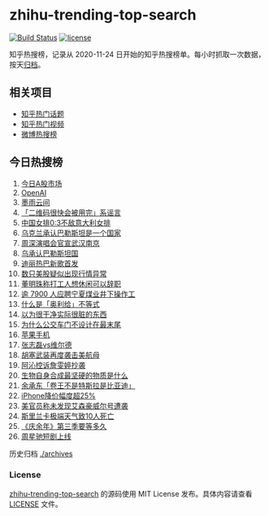 # zhihu-trending-top-search

[![Build Status](https://github.com/justjavac/zhihu-trending-top-search/workflows/ci/badge.svg?branch=main)](https://github.com/justjavac/zhihu-trending-top-search/actions)
[![license](https://img.shields.io/github/license/justjavac/zhihu-trending-top-search)](https://github.com/justjavac/zhihu-trending-top-search/blob/main/LICENSE)

知乎热搜榜，记录从 2020-11-24 日开始的知乎热搜榜单。每小时抓取一次数据，按天[归档](./archives)。

## 相关项目

- [知乎热门话题](https://github.com/justjavac/zhihu-trending-hot-questions)
- [知乎热门视频](https://github.com/justjavac/zhihu-trending-hot-video)
- [微博热搜榜](https://github.com/justjavac/weibo-trending-hot-search)

## 今日热搜榜

<!-- BEGIN -->
<!-- 最后更新时间 Thu Jun 06 2024 17:09:51 GMT+0800 (China Standard Time) -->

1. [今日A股市场](https://www.zhihu.com/search?q=%E4%BB%8A%E6%97%A5A%E8%82%A1%E5%B8%82%E5%9C%BA)
1. [OpenAI](https://www.zhihu.com/search?q=OpenAI)
1. [墨雨云间](https://www.zhihu.com/search?q=%E5%A2%A8%E9%9B%A8%E4%BA%91%E9%97%B4)
1. [「二维码很快会被用完」系谣言](https://www.zhihu.com/search?q=%E3%80%8C%E4%BA%8C%E7%BB%B4%E7%A0%81%E5%BE%88%E5%BF%AB%E4%BC%9A%E8%A2%AB%E7%94%A8%E5%AE%8C%E3%80%8D%E7%B3%BB%E8%B0%A3%E8%A8%80)
1. [中国女排0:3不敌意大利女排](https://www.zhihu.com/search?q=%E4%B8%AD%E5%9B%BD%E5%A5%B3%E6%8E%920%3A3%E4%B8%8D%E6%95%8C%E6%84%8F%E5%A4%A7%E5%88%A9%E5%A5%B3%E6%8E%92)
1. [乌克兰承认巴勒斯坦是一个国家](https://www.zhihu.com/search?q=%E4%B9%8C%E5%85%8B%E5%85%B0%E6%89%BF%E8%AE%A4%E5%B7%B4%E5%8B%92%E6%96%AF%E5%9D%A6%E6%98%AF%E4%B8%80%E4%B8%AA%E5%9B%BD%E5%AE%B6)
1. [周深演唱会官宣武汉南京](https://www.zhihu.com/search?q=%E5%91%A8%E6%B7%B1%E6%BC%94%E5%94%B1%E4%BC%9A%E5%AE%98%E5%AE%A3%E6%AD%A6%E6%B1%89%E5%8D%97%E4%BA%AC)
1. [乌承认巴勒斯坦国](https://www.zhihu.com/search?q=%E4%B9%8C%E6%89%BF%E8%AE%A4%E5%B7%B4%E5%8B%92%E6%96%AF%E5%9D%A6%E5%9B%BD)
1. [迪丽热巴新歌首发](https://www.zhihu.com/search?q=%E8%BF%AA%E4%B8%BD%E7%83%AD%E5%B7%B4%E6%96%B0%E6%AD%8C%E9%A6%96%E5%8F%91)
1. [数只美股疑似出现行情异常](https://www.zhihu.com/search?q=%E6%95%B0%E5%8F%AA%E7%BE%8E%E8%82%A1%E7%96%91%E4%BC%BC%E5%87%BA%E7%8E%B0%E8%A1%8C%E6%83%85%E5%BC%82%E5%B8%B8)
1. [董明珠称打工人想休闲可以辞职](https://www.zhihu.com/search?q=%E8%91%A3%E6%98%8E%E7%8F%A0%E7%A7%B0%E6%89%93%E5%B7%A5%E4%BA%BA%E6%83%B3%E4%BC%91%E9%97%B2%E5%8F%AF%E4%BB%A5%E8%BE%9E%E8%81%8C)
1. [逾 7900 人应聘宁夏煤业井下操作工](https://www.zhihu.com/search?q=%E9%80%BE%207900%20%E4%BA%BA%E5%BA%94%E8%81%98%E5%AE%81%E5%A4%8F%E7%85%A4%E4%B8%9A%E4%BA%95%E4%B8%8B%E6%93%8D%E4%BD%9C%E5%B7%A5)
1. [什么是「奥利给」不等式](https://www.zhihu.com/search?q=%E4%BB%80%E4%B9%88%E6%98%AF%E3%80%8C%E5%A5%A5%E5%88%A9%E7%BB%99%E3%80%8D%E4%B8%8D%E7%AD%89%E5%BC%8F)
1. [以为很干净实际很脏的东西](https://www.zhihu.com/search?q=%E4%BB%A5%E4%B8%BA%E5%BE%88%E5%B9%B2%E5%87%80%E5%AE%9E%E9%99%85%E5%BE%88%E8%84%8F%E7%9A%84%E4%B8%9C%E8%A5%BF)
1. [为什么公交车门不设计在最末尾](https://www.zhihu.com/search?q=%E4%B8%BA%E4%BB%80%E4%B9%88%E5%85%AC%E4%BA%A4%E8%BD%A6%E9%97%A8%E4%B8%8D%E8%AE%BE%E8%AE%A1%E5%9C%A8%E6%9C%80%E6%9C%AB%E5%B0%BE)
1. [苹果手机](https://www.zhihu.com/search?q=%E8%8B%B9%E6%9E%9C%E6%89%8B%E6%9C%BA)
1. [张志磊vs维尔德](https://www.zhihu.com/search?q=%E5%BC%A0%E5%BF%97%E7%A3%8Avs%E7%BB%B4%E5%B0%94%E5%BE%B7)
1. [胡塞武装再度袭击美航母](https://www.zhihu.com/search?q=%E8%83%A1%E5%A1%9E%E6%AD%A6%E8%A3%85%E5%86%8D%E5%BA%A6%E8%A2%AD%E5%87%BB%E7%BE%8E%E8%88%AA%E6%AF%8D)
1. [阿沁控诉詹雯婷抄袭](https://www.zhihu.com/search?q=%E9%98%BF%E6%B2%81%E6%8E%A7%E8%AF%89%E8%A9%B9%E9%9B%AF%E5%A9%B7%E6%8A%84%E8%A2%AD)
1. [生物自身合成最坚硬的物质是什么](https://www.zhihu.com/search?q=%E7%94%9F%E7%89%A9%E8%87%AA%E8%BA%AB%E5%90%88%E6%88%90%E6%9C%80%E5%9D%9A%E7%A1%AC%E7%9A%84%E7%89%A9%E8%B4%A8%E6%98%AF%E4%BB%80%E4%B9%88)
1. [余承东「卷王不是特斯拉是比亚迪」](https://www.zhihu.com/search?q=%E4%BD%99%E6%89%BF%E4%B8%9C%E3%80%8C%E5%8D%B7%E7%8E%8B%E4%B8%8D%E6%98%AF%E7%89%B9%E6%96%AF%E6%8B%89%E6%98%AF%E6%AF%94%E4%BA%9A%E8%BF%AA%E3%80%8D)
1. [iPhone降价幅度超25%](https://www.zhihu.com/search?q=iPhone%E9%99%8D%E4%BB%B7%E5%B9%85%E5%BA%A6%E8%B6%8525%25)
1. [美官员称未发现艾森豪威尔号遭袭](https://www.zhihu.com/search?q=%E7%BE%8E%E5%AE%98%E5%91%98%E7%A7%B0%E6%9C%AA%E5%8F%91%E7%8E%B0%E8%89%BE%E6%A3%AE%E8%B1%AA%E5%A8%81%E5%B0%94%E5%8F%B7%E9%81%AD%E8%A2%AD)
1. [斯里兰卡极端天气致10人死亡](https://www.zhihu.com/search?q=%E6%96%AF%E9%87%8C%E5%85%B0%E5%8D%A1%E6%9E%81%E7%AB%AF%E5%A4%A9%E6%B0%94%E8%87%B410%E4%BA%BA%E6%AD%BB%E4%BA%A1)
1. [《庆余年》第三季要等多久](https://www.zhihu.com/search?q=%E3%80%8A%E5%BA%86%E4%BD%99%E5%B9%B4%E3%80%8B%E7%AC%AC%E4%B8%89%E5%AD%A3%E8%A6%81%E7%AD%89%E5%A4%9A%E4%B9%85)
1. [周星驰短剧上线](https://www.zhihu.com/search?q=%E5%91%A8%E6%98%9F%E9%A9%B0%E7%9F%AD%E5%89%A7%E4%B8%8A%E7%BA%BF)

<!-- END -->

历史归档 [./archives](./archives)

### License

[zhihu-trending-top-search](https://github.com/justjavac/zhihu-trending-top-search) 的源码使用 MIT License
发布。具体内容请查看 [LICENSE](./LICENSE) 文件。
